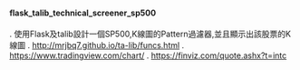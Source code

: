 ﻿#### flask_talib_technical_screener_sp500
  . 使用Flask及talib設計一個SP500,K線圖的Pattern過濾器,並且顯示出該股票的K線圖
  . http://mrjbq7.github.io/ta-lib/funcs.html
  . https://www.tradingview.com/chart/
  . https://finviz.com/quote.ashx?t=intc

